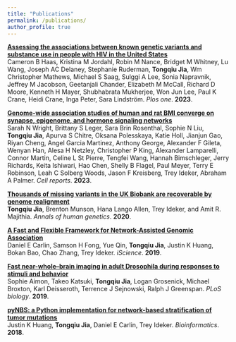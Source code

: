```yaml
---
title: "Publications"
permalink: /publications/
author_profile: true
---
```

<b>[Assessing the associations between known genetic variants and substance use in people with HIV in the United States](https://doi.org/10.1371/journal.pone.0292068)</b><br>
Cameron B Haas, Kristina M Jordahl, Robin M Nance, Bridget M Whitney, Lu Wang, Joseph AC Delaney, Stephanie Ruderman, <b>Tongqiu Jia</b>, Wm Christopher Mathews, Michael S Saag, Sulggi A Lee, Sonia Napravnik, Jeffrey M Jacobson, Geetanjali Chander, Elizabeth M McCall, Richard D Moore, Kenneth H Mayer, Shubhabrata Mukherjee, Won Jun Lee, Paul K Crane, Heidi Crane, Inga Peter, Sara Lindström.
<i>Plos one</i>. <b>2023</b>.

<b>[Genome-wide association studies of human and rat BMI converge on synapse, epigenome, and hormone signaling networks](http://tongqiu-jia.github.io/publication/human_rat_BMI_network)</b><br>
Sarah N Wright, Brittany S Leger, Sara Brin Rosenthal, Sophie N Liu, <b>Tongqiu Jia</b>, Apurva S Chitre, Oksana Polesskaya, Katie Holl, Jianjun Gao, Riyan Cheng, Angel Garcia Martinez, Anthony George, Alexander F Gileta, Wenyan Han, Alesa H Netzley, Christopher P King, Alexander Lamparelli, Connor Martin, Celine L St Pierre, Tengfei Wang, Hannah Bimschleger, Jerry Richards, Keita Ishiwari, Hao Chen, Shelly B Flagel, Paul Meyer, Terry E Robinson, Leah C Solberg Woods, Jason F Kreisberg, Trey Ideker, Abraham A Palmer.
<i>Cell reports</i>. <b>2023</b>.

<b>[Thousands of missing variants in the UK Biobank are recoverable by genome realignment](http://tongqiu-jia.github.io/publication/ukb-exome-fe-errors)</b> <br>
<b>Tongqiu Jia</b>, Brenton Munson, Hana Lango Allen, Trey Ideker, and Amit R. Majithia.
<i>Annals of human genetics</i>. <b>2020</b>.

<b>[A Fast and Flexible Framework for Network-Assisted Genomic Association](http://tongqiu-jia.github.io/publication/NAGA)</b> <br>
Daniel E Carlin, Samson H Fong, Yue Qin, <b>Tongqiu Jia</b>, Justin K Huang, Bokan Bao, Chao Zhang, Trey Ideker.
<i>iScience</i>. <b>2019</b>.

<b>[Fast near-whole–brain imaging in adult Drosophila during responses to stimuli and behavior](http://tongqiu-jia.github.io/publication/fly)</b> <br>
Sophie Aimon, Takeo Katsuki, <b>Tongqiu Jia</b>, Logan Grosenick, Michael Broxton, Karl Deisseroth, Terrence J Sejnowski, Ralph J Greenspan.
<i>PLoS biology</i>. <b>2019</b>.

<b>[pyNBS: a Python implementation for network-based stratification of tumor mutations](http://tongqiu-jia.github.io/publication/pyNBS)</b> <br>
Justin K Huang, <b>Tongqiu Jia</b>, Daniel E Carlin, Trey Ideker.
<i>Bioinformatics</i>. <b>2018</b>.
